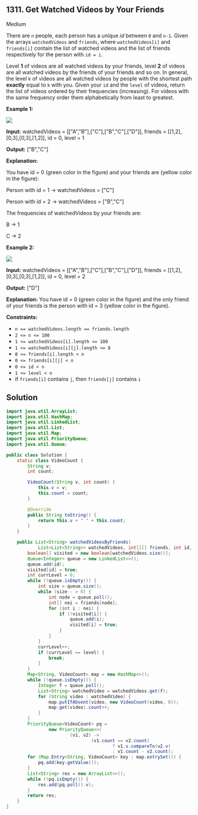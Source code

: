 ## 1311\. Get Watched Videos by Your Friends

Medium

There are `n` people, each person has a unique _id_ between `0` and `n-1`. Given the arrays `watchedVideos` and `friends`, where `watchedVideos[i]` and `friends[i]` contain the list of watched videos and the list of friends respectively for the person with `id = i`.

Level **1** of videos are all watched videos by your friends, level **2** of videos are all watched videos by the friends of your friends and so on. In general, the level `k` of videos are all watched videos by people with the shortest path **exactly** equal to `k` with you. Given your `id` and the `level` of videos, return the list of videos ordered by their frequencies (increasing). For videos with the same frequency order them alphabetically from least to greatest.

**Example 1:**

**![](https://assets.leetcode.com/uploads/2020/01/02/leetcode_friends_1.png)**

**Input:** watchedVideos = \[\["A","B"],["C"],["B","C"],["D"]], friends = \[\[1,2],[0,3],[0,3],[1,2]], id = 0, level = 1

**Output:** ["B","C"]

**Explanation:** 

You have id = 0 (green color in the figure) and your friends are (yellow color in the figure): 

Person with id = 1 -> watchedVideos = ["C"] 

Person with id = 2 -> watchedVideos = ["B","C"] 

The frequencies of watchedVideos by your friends are: 

B -> 1 

C -> 2

**Example 2:**

**![](https://assets.leetcode.com/uploads/2020/01/02/leetcode_friends_2.png)**

**Input:** watchedVideos = \[\["A","B"],["C"],["B","C"],["D"]], friends = \[\[1,2],[0,3],[0,3],[1,2]], id = 0, level = 2

**Output:** ["D"]

**Explanation:** You have id = 0 (green color in the figure) and the only friend of your friends is the person with id = 3 (yellow color in the figure).

**Constraints:**

*   `n == watchedVideos.length == friends.length`
*   `2 <= n <= 100`
*   `1 <= watchedVideos[i].length <= 100`
*   `1 <= watchedVideos[i][j].length <= 8`
*   `0 <= friends[i].length < n`
*   `0 <= friends[i][j] < n`
*   `0 <= id < n`
*   `1 <= level < n`
*   if `friends[i]` contains `j`, then `friends[j]` contains `i`

## Solution

```java
import java.util.ArrayList;
import java.util.HashMap;
import java.util.LinkedList;
import java.util.List;
import java.util.Map;
import java.util.PriorityQueue;
import java.util.Queue;

public class Solution {
    static class VideoCount {
        String v;
        int count;

        VideoCount(String v, int count) {
            this.v = v;
            this.count = count;
        }

        @Override
        public String toString() {
            return this.v + " " + this.count;
        }
    }

    public List<String> watchedVideosByFriends(
            List<List<String>> watchedVideos, int[][] friends, int id, int level) {
        boolean[] visited = new boolean[watchedVideos.size()];
        Queue<Integer> queue = new LinkedList<>();
        queue.add(id);
        visited[id] = true;
        int currLevel = 0;
        while (!queue.isEmpty()) {
            int size = queue.size();
            while (size-- > 0) {
                int node = queue.poll();
                int[] nei = friends[node];
                for (int i : nei) {
                    if (!visited[i]) {
                        queue.add(i);
                        visited[i] = true;
                    }
                }
            }
            currLevel++;
            if (currLevel == level) {
                break;
            }
        }
        Map<String, VideoCount> map = new HashMap<>();
        while (!queue.isEmpty()) {
            Integer f = queue.poll();
            List<String> watchedVideo = watchedVideos.get(f);
            for (String video : watchedVideo) {
                map.putIfAbsent(video, new VideoCount(video, 0));
                map.get(video).count++;
            }
        }
        PriorityQueue<VideoCount> pq =
                new PriorityQueue<>(
                        (v1, v2) ->
                                (v1.count == v2.count)
                                        ? v1.v.compareTo(v2.v)
                                        : v1.count - v2.count);
        for (Map.Entry<String, VideoCount> key : map.entrySet()) {
            pq.add(key.getValue());
        }
        List<String> res = new ArrayList<>();
        while (!pq.isEmpty()) {
            res.add(pq.poll().v);
        }
        return res;
    }
}
```